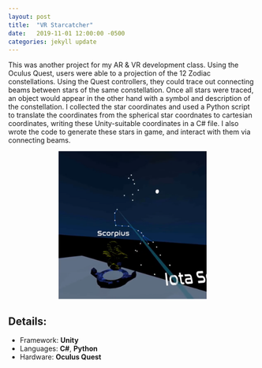 ```yaml
---
layout: post
title:  "VR Starcatcher"
date:   2019-11-01 12:00:00 -0500
categories: jekyll update
---
```


This was another project for my AR & VR development class. Using the Oculus Quest, users were able to a projection of the 12 Zodiac constellations. Using the Quest controllers, they could trace out connecting beams between stars of the same constellation. Once all stars were traced, an object would appear in the other hand with a symbol and description of the constellation. I collected the star coordinates and used a Python script to translate the coordinates from the spherical star coordnates to cartesian coordinates, writing these Unity-suitable coordinates in a C# file. I also wrote the code to generate these stars in game, and interact with them via connecting beams.

<div style="text-align:center"><a href="https://youtu.be/U1_5_qmGX8k">
    <img
        src="/assets/vr-starcatcher/vr-starcatcher.png"
        alt="VR Starcatcher thumbnail"
        title="VR Starcatcher on YouTube"
        width="300px"/>
</a></div>

## Details:
* Framework: **Unity**
* Languages: **C#**, **Python**
* Hardware: **Oculus Quest**
